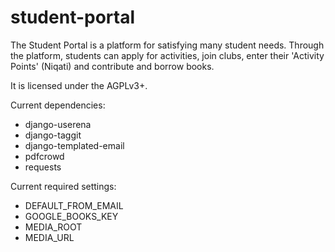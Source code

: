 student-portal
==============

The Student Portal is a platform for satisfying many student needs.
Through the platform, students can apply for activities, join clubs,
enter their 'Activity Points' (Niqati) and contribute and borrow
books.

It is licensed under the AGPLv3+.

Current dependencies:
* django-userena
* django-taggit
* django-templated-email
* pdfcrowd
* requests

Current required settings:
* DEFAULT_FROM_EMAIL
* GOOGLE_BOOKS_KEY
* MEDIA_ROOT
* MEDIA_URL

